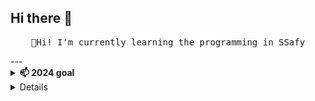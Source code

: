 ## Hi there 👋
<p align="center">
  <samp>
    🌱Hi! I'm currently learning the programming in SSafy<br>
  </samp>
</p>
---


<details>
  <summary><b>📫 2024 goal</b></summary>
  I want to complete more than 3 project in this year.
  <br>And I want to start studying ML 
    Maybe I can
</details>


<details>...
- 🔭 I’m currently working on ...
- 🌱 I’m currently learning ...
- 👯 I’m looking to collaborate on ...
- 🤔 I’m looking for help with ...
- 💬 Ask me about ...
- 📫 How to reach me: ...
- 😄 Pronouns: ...
- ⚡ Fun fact: ...
</details>
